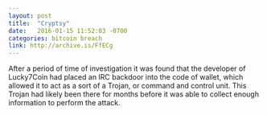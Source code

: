 ```yaml
---
layout: post
title:  "Cryptsy"
date:   2016-01-15 11:52:03 -0700
categories: bitcoin breach
link: http://archive.is/FfECg
---
```

After a period of time of investigation it was found that the developer of Lucky7Coin had placed an IRC backdoor into the code of wallet, which allowed it to act as a sort of a Trojan, or command and control unit.   This Trojan had likely been there for months before it was able to collect enough information to perform the attack.

